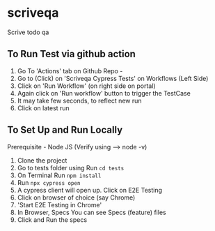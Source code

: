 # scriveqa
Scrive todo qa

## To Run Test via github action
1. Go To 'Actions' tab on Github Repo -
2. Go to (Click) on 'Scriveqa Cypress Tests' on Workflows (Left Side)
3. Click on 'Run Workflow' (on right side on portal)
4. Again click on 'Run workflow' button to trigger the TestCase
5. It may take few seconds, to reflect new run
6. Click on latest run

## To Set Up and Run Locally 
   Prerequisite - Node JS (Verify using --> node -v)

1. Clone the project
2. Go to tests folder using
   Run ```cd tests```
3. On Terminal 
   Run ```npm install```
4. Run ```npx cypress open```
5. A cypress client will open up. Click on E2E Testing
6. Click on browser of choice (say Chrome)
7. 'Start E2E Testing in Chrome'
8. In Browser, Specs You can see Specs (feature) files
9. Click and Run the specs
